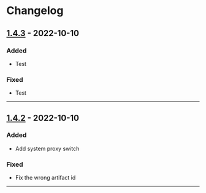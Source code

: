 # Changelog

## [1.4.3] - 2022-10-10

### Added

- Test

### Fixed

- Test

---

## [1.4.2] - 2022-10-10

### Added

- Add system proxy switch

### Fixed

- Fix the wrong artifact id

---

[1.4.3]: https://github.com/jianxingxuejian/grasscutter-tools/compare/v1.4.2...v1.4.3
[1.4.2]: https://github.com/jianxingxuejian/grasscutter-tools/releases/tag/v1.4.2
